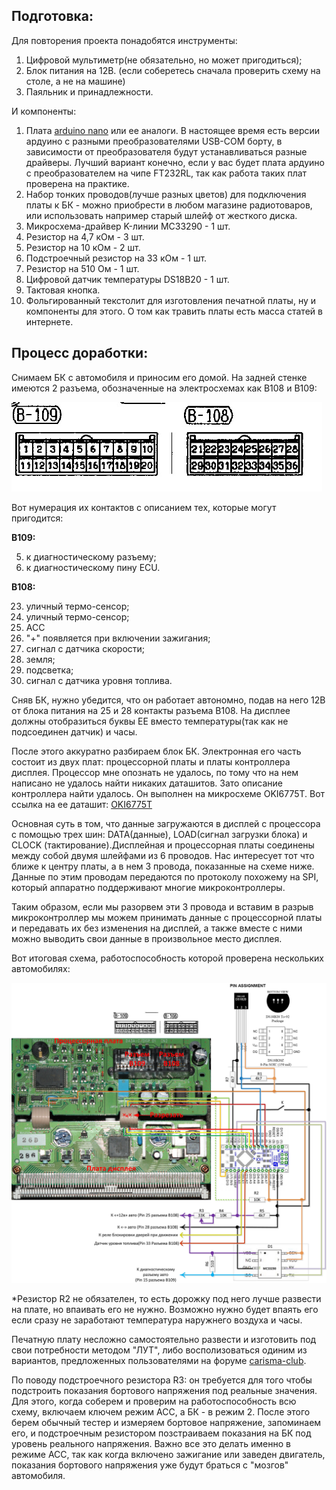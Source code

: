 Подготовка:
-----------------------------------

Для повторения проекта понадобятся инструменты:
1. Цифровой мультиметр(не обязательно, но может пригодиться);
2. Блок питания на 12В. (если соберетесь сначала проверить схему на столе, а не на машине)
3. Паяльник и принадлежности.

И компоненты:
1. Плата [arduino nano](http://arduino.ru/Hardware/ArduinoBoardNano) или ее аналоги. В настоящее время есть версии ардуино с разными преобразователями USB-COM борту, в зависимости от преобразователя будут устанавливаться разные драйверы. Лучший вариант конечно, если у вас будет плата ардуино c преобразователем на чипе FT232RL, так как работа таких плат проверена на практике.
2. Набор тонких проводов(лучше разных цветов) для подключения платы к БК  - можно приобрести в любом магазине радиотоваров, или использовать например старый шлейф от жесткого диска.
3. Микросхема-драйвер K-линии MC33290 - 1 шт.
4. Резистор на 4,7 кОм - 3 шт.
5. Резистор на 10 кОм - 2 шт.
6. Подстроечный резистор на 33 кОм - 1 шт.
7. Резистор на 510 Ом - 1 шт.
8. Цифровой датчик температуры DS18B20 - 1 шт.
9. Тактовая кнопка.
10. Фольгированный текстолит для изготовления печатной платы, ну и компоненты для этого. О том как травить платы есть масса статей в интернете.

Процесс доработки:
-----------------------------------

Снимаем БК с автомобиля и приносим его домой. На задней стенке имеются 2 разъема, обозначенные на электросхемах как B108 и B109:

![](https://github.com/miheych/carisma_bk/blob/master/Pict/%D0%A0%D0%B0%D0%B7%D1%8A%D0%B5%D0%BC%D1%8B%20B108%20B109.jpg)

Вот нумерация их контактов с описанием тех, которые могут пригодится:

**B109:**

5. к диагностическому разъему;
15. к диагностическому пину ECU.

**B108:**

23. уличный термо-сенсор;
31. уличный термо-сенсор;
25. ACC
26. "+" появляется при включении зажигания;
27. сигнал с датчика скорости;
28. земля;
32. подсветка;
33. сигнал с датчика уровня топлива.


Сняв БК, нужно убедится, что он работает автономно, подав на него 12В от блока питания на 25 и 28 контакты разъема B108. На дисплее должны отобразиться буквы EE вместо температуры(так как не подсоединен датчик) и часы.

После этого аккуратно разбираем блок БК. Электронная его часть состоит из двух плат: процессорной платы и платы контроллера дисплея. Процессор мне опознать не удалось, по тому что на нем написано не удалось найти никаких даташитов. Зато описание контроллера найти удалось. Он выполнен на микросхеме OKI6775T. Вот ссылка на ее даташит: [OKI6775T](https://github.com/miheych/carisma_bk/blob/master/Docs/MSM6775.pdf)

Основная суть в том, что данные загружаются в дисплей с процессора c помощью трех шин: DATA(данные), LOAD(сигнал загрузки блока) и CLOCK (тактирование).Дисплейная и процессорная платы соединены между собой двумя шлейфами из 6 проводов. Нас интересует тот что ближе к центру платы, а в нем 3 провода, показанные на схеме ниже. Данные по этим проводам передаются по протоколу похожему на SPI, который аппаратно поддерживают многие микроконтроллеры. 

Таким образом, если мы разорвем эти 3 провода и вставим в разрыв микроконтроллер мы можем принимать данные с процессорной платы и передавать их без изменения на дисплей, а также вместе с ними можно выводить свои данные в произвольное место дисплея. 

Вот итоговая схема, работоспособность которой проверена нескольких автомобилях:

![](https://github.com/miheych/carisma_bk/blob/master/Connection%20schemes/rev3_with_mc33290.jpg)

*Резистор R2 не обязателен, то есть дорожку под него лучше развести на плате, но впаивать его не нужно. Возможно нужно будет впаять его если сразу не заработают температура наружнего воздуха и часы.

Печатную плату несложно самостоятельно развести и изготовить под свои потребности методом "ЛУТ", либо восполизоваться одиним из вариантов, предложенных пользователями на форуме [carisma-club](http://carisma-club.su/index.php?showtopic=2685).

По поводу подстроечного резистора R3: он требуется для того чтобы подстроить показания бортового напряжения под реальные значения. Для этого, когда соберем и проверим на работоспособность всю схему, включаем ключем режим ACC, а БК - в режим 2. После этого берем обычный тестер и измеряем бортовое напряжение, запоминаем его, и подстроечным резистором позстраиваем показания на БК под уровень реального напряжения. Важно все это делать именно в режиме ACC, так как когда включено зажигание или заведен двигатель, показания бортового напряжения уже будут браться с "мозгов" автомобиля.

